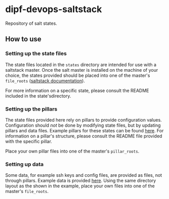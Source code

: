 # dipf-devops-saltstack

Repository of salt states.

## How to use

### Setting up the state files

The state files located in the `states` directory are intended for use with a saltstack master.
Once the salt master is installed on the machine of your choice, the states provided should
be placed into one of the master's `file_roots` ([saltstack documentation](https://docs.saltstack.com/en/latest/ref/file_server/file_roots.html)).

For more information on a specific state, please consult the README included
in the state'sdirectory.
 
### Setting up the pillars

The state files provided here rely on pillars to provide configuration values. Configuration should _not_
be done by modifying state files, but by updating pillars and data files. Example pillars for these states
can be found [here](https://github.com/EducationalTechnologies/saltstack-pillar-examples).
For information on a pillar's structure, please consult the README file provided with the specific pillar.

Place your own pillar files into one of the master's `pillar_roots`.

### Setting up data

Some data, for example ssh keys and config files, are provided as files, not through pillars.
Example data is provided [here](https://github.com/EducationalTechnologies/saltstack-data-examples).
Using the same directory layout as the shown in the example, place your own files into one of the master's `file_roots`. 
